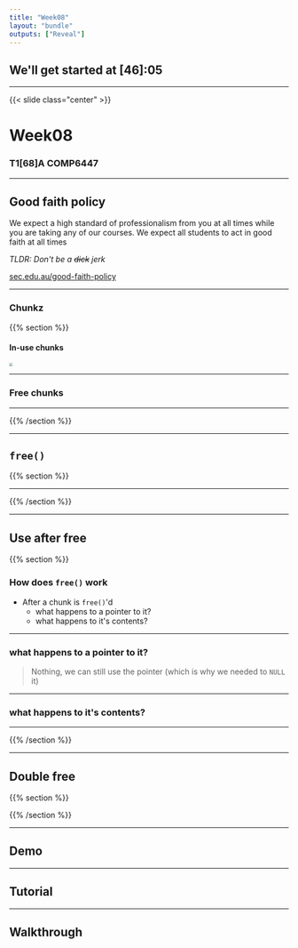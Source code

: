 ```yaml
---
title: "Week08"
layout: "bundle"
outputs: ["Reveal"]
---
```


## We'll get started at [46]:05

---

{{< slide class="center" >}}
# Week08
### T1[68]A COMP6447 

---

## Good faith policy

We expect a high standard of professionalism from you at all times while you are taking any of our courses. We expect all students to act in good faith at all times

*TLDR: Don't be a ~~dick~~ jerk*

[sec.edu.au/good-faith-policy](https://sec.edu.au/good-faith-policy)

---

### Chunkz

{{% section %}}

#### In-use chunks
<img src="../img/week08/in-use.png" style="zoom:40%"/>
<!-- ![](../img/week08/in-use.png) -->

---

### Free chunks


---

{{% /section %}}

---

## `free()`
{{% section %}}


---

{{% /section %}}

---

## Use after free
{{% section %}}

### How does `free()` work
* After a chunk is `free()`'d
    * what happens to a pointer to it?
    * what happens to it's contents?

---

### what happens to a pointer to it?

> Nothing, we can still use the pointer (which is why we needed to `NULL` it)

---

### what happens to it's contents?


---



{{% /section %}}

---

## Double free
{{% section %}}


{{% /section %}}

---

## Demo

---

## Tutorial

---

## Walkthrough